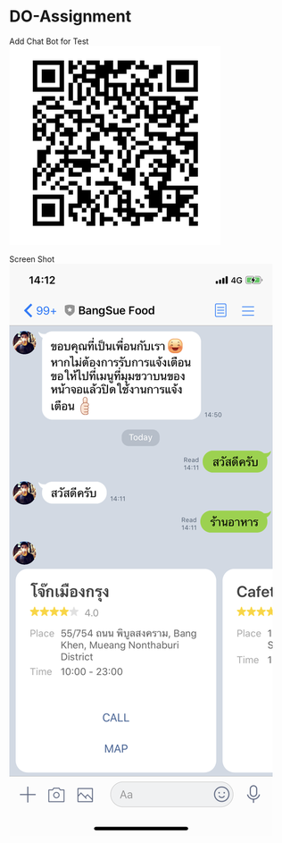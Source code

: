 # DO-Assignment

Add Chat Bot for Test
![alt text](https://github.com/GUSJIB/DO-Assignment/blob/master/qr-chatbot.jpg?raw=true)

Screen Shot
![alt text](https://github.com/GUSJIB/DO-Assignment/blob/master/chatbot.png?raw=true)
